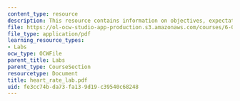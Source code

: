 ```yaml
---
content_type: resource
description: This resource contains information on objectives, expectations, and senser.
file: https://ol-ocw-studio-app-production.s3.amazonaws.com/courses/6-071j-introduction-to-electronics-signals-and-measurement-spring-2006/fe3cc74bda73fa139d19c39540c68248_heart_rate_lab.pdf
file_type: application/pdf
learning_resource_types:
- Labs
ocw_type: OCWFile
parent_title: Labs
parent_type: CourseSection
resourcetype: Document
title: heart_rate_lab.pdf
uid: fe3cc74b-da73-fa13-9d19-c39540c68248
---
```

